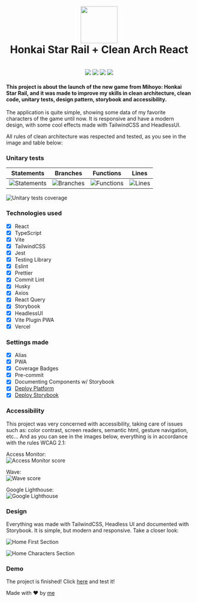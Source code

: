 <h1 align="center">
  <img src="https://play-lh.googleusercontent.com/AsaeL9oWkGdjyDNwbmzsaYY_WxdPrmQVGUfgfzL4mhJteC1X3HdLib9bafnXaYr3WB8=w240-h480-rw" width="100">
  <br>
  Honkai Star Rail + Clean Arch React
</h1>

<p align="center">
  <br>
  <img src="https://img.shields.io/github/languages/top/LeoHPC/honkai-star-rail-clean-react">
  <img src="https://img.shields.io/github/issues/LeoHPC/honkai-star-rail-clean-react">
  <img src="https://img.shields.io/github/forks/LeoHPC/honkai-star-rail-clean-react">
  <img src="https://img.shields.io/github/stars/LeoHPC/honkai-star-rail-clean-react">
</p>

#### This project is about the launch of the new game from Mihoyo: Honkai Star Rail, and it was made to improve my skills in clean architecture, clean code, unitary tests, design pattern, storybook and accessibility.

The application is quite simple, showing some data of my favorite characters of the game until now. It is responsive and have a modern design, with some cool effects made with TailwindCSS and HeadlessUI.

All rules of clean architecture was respected and tested, as you see in the image and table below:

### Unitary tests

|                                        Statements                                        |                                       Branches                                       |                                       Functions                                        |                                     Lines                                      |
| :--------------------------------------------------------------------------------------: | :----------------------------------------------------------------------------------: | :------------------------------------------------------------------------------------: | :----------------------------------------------------------------------------: |
| ![Statements](https://img.shields.io/badge/statements-100%25-brightgreen.svg?style=flat) | ![Branches](https://img.shields.io/badge/branches-100%25-brightgreen.svg?style=flat) | ![Functions](https://img.shields.io/badge/functions-100%25-brightgreen.svg?style=flat) | ![Lines](https://img.shields.io/badge/lines-100%25-brightgreen.svg?style=flat) |

![Unitary tests coverage](https://gcdnb.pbrd.co/images/MXhRJ3AR4tIp.png?o=1 "Unitary tests coverage")

### Technologies used

- [x] React
- [x] TypeScript
- [x] Vite
- [x] TailwindCSS
- [x] Jest
- [x] Testing Library
- [x] Eslint
- [x] Prettier
- [x] Commit Lint
- [x] Husky
- [x] Axios
- [x] React Query
- [x] Storybook
- [x] HeadlessUI
- [x] Vite Plugin PWA
- [x] Vercel

### Settings made

- [x] Alias
- [x] PWA
- [x] Coverage Badges
- [x] Pre-commit
- [x] Documenting Components w/ Storybook
- [x] [Deploy Platform](https://honkai-star-rail-clean-react.vercel.app/)
- [x] [Deploy Storybook](https://main--643c52c710255e45ba42fd35.chromatic.com/)

### Accessibility

This project was very concerned with accessibility, taking care of issues such as: color contrast, screen readers, semantic html, gesture navigation, etc... And as you can see in the images below, everything is in accordance with the rules WCAG 2.1:

Access Monitor:<br />
![Access Monitor score](https://gcdnb.pbrd.co/images/YG0YjoqDdZvB.png?o=1 "Access Monitor score")

Wave:<br />
![Wave score](https://gcdnb.pbrd.co/images/uRHYvElmrDUz.png?o=1 "Wave score")

Google Lighthouse:<br />
![Google Lighthouse](https://gcdnb.pbrd.co/images/wAuCiTO7wPtw.png?o=1 "Google Lighthouse")

### Design

Everything was made with TailwindCSS, Headless UI and documented with Storybook. It is simple, but modern and responsive. Take a closer look:

![Home First Section](https://gcdnb.pbrd.co/images/BwpoC3k7Vt3c.png?o=1 "Home First Section")

![Home Characters Section](https://gcdnb.pbrd.co/images/Ob9UvM1L4eXn.png?o=1 "Home Characters Section")

### Demo

The project is finished! Click [here](https://honkai-star-rail-clean-react.vercel.app/) and test it!

Made with :heart: by [me](https://www.linkedin.com/in/leonardo-henrique-33a3ab210/)
